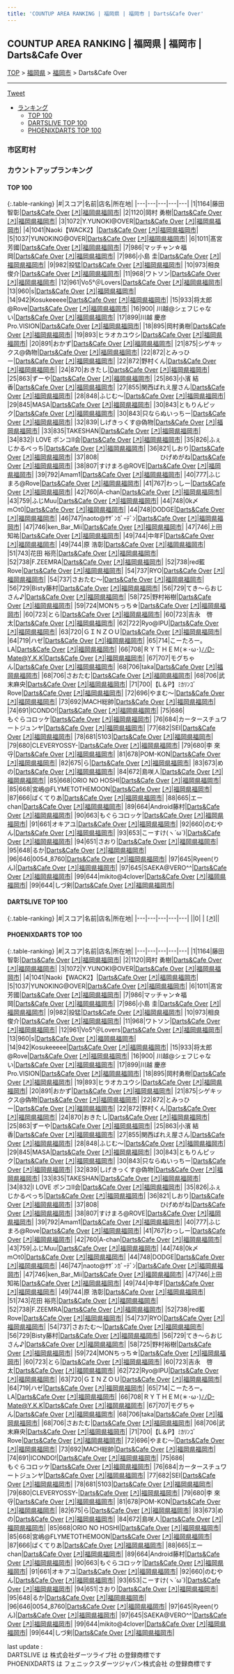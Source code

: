 ```yaml
---
title: 'COUNTUP AREA RANKING | 福岡県 | 福岡市 | Darts&Cafe Over'
---
```

## COUNTUP AREA RANKING | 福岡県 | 福岡市 | Darts&Cafe Over

[TOP](/darts/rank/) > [福岡県](/darts/rank/福岡県/) > [福岡市](/darts/rank/福岡県/福岡市/) > Darts&Cafe Over

___

<a href="https://twitter.com/share?ref_src=twsrc%5Etfw" data-text="COUNTUP AREA RANKING | 福岡県福岡市Darts&Cafe Over" class="twitter-share-button" data-hashtags="DARTSLIVE,PHOENIXDARTS,darts,ダーツ" data-show-count="false">Tweet</a>

* [ランキング](#カウントアップランキング)
    * [TOP 100](#top-100)
    * [DARTSLIVE TOP 100](#dartslive-top-100)
    * [PHOENIXDARTS TOP 100](#phoenixdarts-top-100)

### 市区町村

<ul>

</ul>

### カウントアップランキング

#### TOP 100



{:.table-ranking}
|#|スコア|名前|店名|所在地|
|---|---|---|---|---|
|1|1164|<span class="rank-name-pd">藤田 智彰</span>|<a href="/darts/rank/shops/9358.html">Darts&Cafe Over</a> <a href="https://vs.phoenixdarts.com/jp/shop/shopDetailInfo/s_9358?s_seq=9358">[↗]</a>|<a href="/darts/rank/福岡県/福岡市">福岡県福岡市</a>|
|2|1120|<span class="rank-name-pd">岡村 勇樹</span>|<a href="/darts/rank/shops/9358.html">Darts&Cafe Over</a> <a href="https://vs.phoenixdarts.com/jp/shop/shopDetailInfo/s_9358?s_seq=9358">[↗]</a>|<a href="/darts/rank/福岡県/福岡市">福岡県福岡市</a>|
|3|1072|<span class="rank-name-pd">Y.YUNOKI@OVER</span>|<a href="/darts/rank/shops/9358.html">Darts&Cafe Over</a> <a href="https://vs.phoenixdarts.com/jp/shop/shopDetailInfo/s_9358?s_seq=9358">[↗]</a>|<a href="/darts/rank/福岡県/福岡市">福岡県福岡市</a>|
|4|1041|<span class="rank-name-pd">Naoki【WACK2】</span>|<a href="/darts/rank/shops/9358.html">Darts&Cafe Over</a> <a href="https://vs.phoenixdarts.com/jp/shop/shopDetailInfo/s_9358?s_seq=9358">[↗]</a>|<a href="/darts/rank/福岡県/福岡市">福岡県福岡市</a>|
|5|1037|<span class="rank-name-pd">YUNOKING@OVER</span>|<a href="/darts/rank/shops/9358.html">Darts&Cafe Over</a> <a href="https://vs.phoenixdarts.com/jp/shop/shopDetailInfo/s_9358?s_seq=9358">[↗]</a>|<a href="/darts/rank/福岡県/福岡市">福岡県福岡市</a>|
|6|1011|<span class="rank-name-pd"><span class="pro-icon-pd"></span>髙宮 芳國</span>|<a href="/darts/rank/shops/9358.html">Darts&Cafe Over</a> <a href="https://vs.phoenixdarts.com/jp/shop/shopDetailInfo/s_9358?s_seq=9358">[↗]</a>|<a href="/darts/rank/福岡県/福岡市">福岡県福岡市</a>|
|7|986|<span class="rank-name-pd">マッチャン☆福岡</span>|<a href="/darts/rank/shops/9358.html">Darts&Cafe Over</a> <a href="https://vs.phoenixdarts.com/jp/shop/shopDetailInfo/s_9358?s_seq=9358">[↗]</a>|<a href="/darts/rank/福岡県/福岡市">福岡県福岡市</a>|
|7|986|<span class="rank-name-pd"><span class="pro-icon-pd"></span>小島 圭</span>|<a href="/darts/rank/shops/9358.html">Darts&Cafe Over</a> <a href="https://vs.phoenixdarts.com/jp/shop/shopDetailInfo/s_9358?s_seq=9358">[↗]</a>|<a href="/darts/rank/福岡県/福岡市">福岡県福岡市</a>|
|9|982|<span class="rank-name-pd">投猛</span>|<a href="/darts/rank/shops/9358.html">Darts&Cafe Over</a> <a href="https://vs.phoenixdarts.com/jp/shop/shopDetailInfo/s_9358?s_seq=9358">[↗]</a>|<a href="/darts/rank/福岡県/福岡市">福岡県福岡市</a>|
|10|973|<span class="rank-name-pd"><span class="pro-icon-pd"></span>相良 俊介</span>|<a href="/darts/rank/shops/9358.html">Darts&Cafe Over</a> <a href="https://vs.phoenixdarts.com/jp/shop/shopDetailInfo/s_9358?s_seq=9358">[↗]</a>|<a href="/darts/rank/福岡県/福岡市">福岡県福岡市</a>|
|11|968|<span class="rank-name-pd">ワトソン</span>|<a href="/darts/rank/shops/9358.html">Darts&Cafe Over</a> <a href="https://vs.phoenixdarts.com/jp/shop/shopDetailInfo/s_9358?s_seq=9358">[↗]</a>|<a href="/darts/rank/福岡県/福岡市">福岡県福岡市</a>|
|12|961|<span class="rank-name-pd">Vo5°＠Lovers</span>|<a href="/darts/rank/shops/9358.html">Darts&Cafe Over</a> <a href="https://vs.phoenixdarts.com/jp/shop/shopDetailInfo/s_9358?s_seq=9358">[↗]</a>|<a href="/darts/rank/福岡県/福岡市">福岡県福岡市</a>|
|13|960|<span class="rank-name-pd">s</span>|<a href="/darts/rank/shops/9358.html">Darts&Cafe Over</a> <a href="https://vs.phoenixdarts.com/jp/shop/shopDetailInfo/s_9358?s_seq=9358">[↗]</a>|<a href="/darts/rank/福岡県/福岡市">福岡県福岡市</a>|
|14|942|<span class="rank-name-pd">Kosukeeeee</span>|<a href="/darts/rank/shops/9358.html">Darts&Cafe Over</a> <a href="https://vs.phoenixdarts.com/jp/shop/shopDetailInfo/s_9358?s_seq=9358">[↗]</a>|<a href="/darts/rank/福岡県/福岡市">福岡県福岡市</a>|
|15|933|<span class="rank-name-pd">将太郎@Rove</span>|<a href="/darts/rank/shops/9358.html">Darts&Cafe Over</a> <a href="https://vs.phoenixdarts.com/jp/shop/shopDetailInfo/s_9358?s_seq=9358">[↗]</a>|<a href="/darts/rank/福岡県/福岡市">福岡県福岡市</a>|
|16|900|<span class="rank-name-pd"> 川越@シェフじゃない</span>|<a href="/darts/rank/shops/9358.html">Darts&Cafe Over</a> <a href="https://vs.phoenixdarts.com/jp/shop/shopDetailInfo/s_9358?s_seq=9358">[↗]</a>|<a href="/darts/rank/福岡県/福岡市">福岡県福岡市</a>|
|17|899|<span class="rank-name-pd">川越 慶彦 Pro.VISION</span>|<a href="/darts/rank/shops/9358.html">Darts&Cafe Over</a> <a href="https://vs.phoenixdarts.com/jp/shop/shopDetailInfo/s_9358?s_seq=9358">[↗]</a>|<a href="/darts/rank/福岡県/福岡市">福岡県福岡市</a>|
|18|895|<span class="rank-name-pd">岡村勇樹</span>|<a href="/darts/rank/shops/9358.html">Darts&Cafe Over</a> <a href="https://vs.phoenixdarts.com/jp/shop/shopDetailInfo/s_9358?s_seq=9358">[↗]</a>|<a href="/darts/rank/福岡県/福岡市">福岡県福岡市</a>|
|19|893|<span class="rank-name-pd">ヒラオカユウシ</span>|<a href="/darts/rank/shops/9358.html">Darts&Cafe Over</a> <a href="https://vs.phoenixdarts.com/jp/shop/shopDetailInfo/s_9358?s_seq=9358">[↗]</a>|<a href="/darts/rank/福岡県/福岡市">福岡県福岡市</a>|
|20|891|<span class="rank-name-pd">おかず</span>|<a href="/darts/rank/shops/9358.html">Darts&Cafe Over</a> <a href="https://vs.phoenixdarts.com/jp/shop/shopDetailInfo/s_9358?s_seq=9358">[↗]</a>|<a href="/darts/rank/福岡県/福岡市">福岡県福岡市</a>|
|21|875|<span class="rank-name-pd">シゲキックス@偽物</span>|<a href="/darts/rank/shops/9358.html">Darts&Cafe Over</a> <a href="https://vs.phoenixdarts.com/jp/shop/shopDetailInfo/s_9358?s_seq=9358">[↗]</a>|<a href="/darts/rank/福岡県/福岡市">福岡県福岡市</a>|
|22|872|<span class="rank-name-pd">とみっひー</span>|<a href="/darts/rank/shops/9358.html">Darts&Cafe Over</a> <a href="https://vs.phoenixdarts.com/jp/shop/shopDetailInfo/s_9358?s_seq=9358">[↗]</a>|<a href="/darts/rank/福岡県/福岡市">福岡県福岡市</a>|
|22|872|<span class="rank-name-pd">野村くん</span>|<a href="/darts/rank/shops/9358.html">Darts&Cafe Over</a> <a href="https://vs.phoenixdarts.com/jp/shop/shopDetailInfo/s_9358?s_seq=9358">[↗]</a>|<a href="/darts/rank/福岡県/福岡市">福岡県福岡市</a>|
|24|870|<span class="rank-name-pd">おきたし</span>|<a href="/darts/rank/shops/9358.html">Darts&Cafe Over</a> <a href="https://vs.phoenixdarts.com/jp/shop/shopDetailInfo/s_9358?s_seq=9358">[↗]</a>|<a href="/darts/rank/福岡県/福岡市">福岡県福岡市</a>|
|25|863|<span class="rank-name-pd">ずーや</span>|<a href="/darts/rank/shops/9358.html">Darts&Cafe Over</a> <a href="https://vs.phoenixdarts.com/jp/shop/shopDetailInfo/s_9358?s_seq=9358">[↗]</a>|<a href="/darts/rank/福岡県/福岡市">福岡県福岡市</a>|
|25|863|<span class="rank-name-pd"><span class="pro-icon-pd"></span>小濱 結香</span>|<a href="/darts/rank/shops/9358.html">Darts&Cafe Over</a> <a href="https://vs.phoenixdarts.com/jp/shop/shopDetailInfo/s_9358?s_seq=9358">[↗]</a>|<a href="/darts/rank/福岡県/福岡市">福岡県福岡市</a>|
|27|855|<span class="rank-name-pd">関西ばれえ屋さん</span>|<a href="/darts/rank/shops/9358.html">Darts&Cafe Over</a> <a href="https://vs.phoenixdarts.com/jp/shop/shopDetailInfo/s_9358?s_seq=9358">[↗]</a>|<a href="/darts/rank/福岡県/福岡市">福岡県福岡市</a>|
|28|848|<span class="rank-name-pd">ふじむ～</span>|<a href="/darts/rank/shops/9358.html">Darts&Cafe Over</a> <a href="https://vs.phoenixdarts.com/jp/shop/shopDetailInfo/s_9358?s_seq=9358">[↗]</a>|<a href="/darts/rank/福岡県/福岡市">福岡県福岡市</a>|
|29|845|<span class="rank-name-pd">MASA</span>|<a href="/darts/rank/shops/9358.html">Darts&Cafe Over</a> <a href="https://vs.phoenixdarts.com/jp/shop/shopDetailInfo/s_9358?s_seq=9358">[↗]</a>|<a href="/darts/rank/福岡県/福岡市">福岡県福岡市</a>|
|30|843|<span class="rank-name-pd">ともりんピック</span>|<a href="/darts/rank/shops/9358.html">Darts&Cafe Over</a> <a href="https://vs.phoenixdarts.com/jp/shop/shopDetailInfo/s_9358?s_seq=9358">[↗]</a>|<a href="/darts/rank/福岡県/福岡市">福岡県福岡市</a>|
|30|843|<span class="rank-name-pd">只ならぬいっちー</span>|<a href="/darts/rank/shops/9358.html">Darts&Cafe Over</a> <a href="https://vs.phoenixdarts.com/jp/shop/shopDetailInfo/s_9358?s_seq=9358">[↗]</a>|<a href="/darts/rank/福岡県/福岡市">福岡県福岡市</a>|
|32|839|<span class="rank-name-pd">しげきっくす@偽物</span>|<a href="/darts/rank/shops/9358.html">Darts&Cafe Over</a> <a href="https://vs.phoenixdarts.com/jp/shop/shopDetailInfo/s_9358?s_seq=9358">[↗]</a>|<a href="/darts/rank/福岡県/福岡市">福岡県福岡市</a>|
|33|835|<span class="rank-name-pd">TAKESHAN</span>|<a href="/darts/rank/shops/9358.html">Darts&Cafe Over</a> <a href="https://vs.phoenixdarts.com/jp/shop/shopDetailInfo/s_9358?s_seq=9358">[↗]</a>|<a href="/darts/rank/福岡県/福岡市">福岡県福岡市</a>|
|34|832|<span class="rank-name-pd">I LOVE ポンコⅡ会</span>|<a href="/darts/rank/shops/9358.html">Darts&Cafe Over</a> <a href="https://vs.phoenixdarts.com/jp/shop/shopDetailInfo/s_9358?s_seq=9358">[↗]</a>|<a href="/darts/rank/福岡県/福岡市">福岡県福岡市</a>|
|35|826|<span class="rank-name-pd">ふぇじかるぺっち</span>|<a href="/darts/rank/shops/9358.html">Darts&Cafe Over</a> <a href="https://vs.phoenixdarts.com/jp/shop/shopDetailInfo/s_9358?s_seq=9358">[↗]</a>|<a href="/darts/rank/福岡県/福岡市">福岡県福岡市</a>|
|36|821|<span class="rank-name-pd">しおり</span>|<a href="/darts/rank/shops/9358.html">Darts&Cafe Over</a> <a href="https://vs.phoenixdarts.com/jp/shop/shopDetailInfo/s_9358?s_seq=9358">[↗]</a>|<a href="/darts/rank/福岡県/福岡市">福岡県福岡市</a>|
|37|808|<span class="rank-name-pd">　　　　　　　　　　ひげめがね</span>|<a href="/darts/rank/shops/9358.html">Darts&Cafe Over</a> <a href="https://vs.phoenixdarts.com/jp/shop/shopDetailInfo/s_9358?s_seq=9358">[↗]</a>|<a href="/darts/rank/福岡県/福岡市">福岡県福岡市</a>|
|38|807|<span class="rank-name-pd">すけまろ@ROVE</span>|<a href="/darts/rank/shops/9358.html">Darts&Cafe Over</a> <a href="https://vs.phoenixdarts.com/jp/shop/shopDetailInfo/s_9358?s_seq=9358">[↗]</a>|<a href="/darts/rank/福岡県/福岡市">福岡県福岡市</a>|
|39|792|<span class="rank-name-pd">Amam1</span>|<a href="/darts/rank/shops/9358.html">Darts&Cafe Over</a> <a href="https://vs.phoenixdarts.com/jp/shop/shopDetailInfo/s_9358?s_seq=9358">[↗]</a>|<a href="/darts/rank/福岡県/福岡市">福岡県福岡市</a>|
|40|777|<span class="rank-name-pd">ふじまろ@Rove</span>|<a href="/darts/rank/shops/9358.html">Darts&Cafe Over</a> <a href="https://vs.phoenixdarts.com/jp/shop/shopDetailInfo/s_9358?s_seq=9358">[↗]</a>|<a href="/darts/rank/福岡県/福岡市">福岡県福岡市</a>|
|41|767|<span class="rank-name-pd">わっしー</span>|<a href="/darts/rank/shops/9358.html">Darts&Cafe Over</a> <a href="https://vs.phoenixdarts.com/jp/shop/shopDetailInfo/s_9358?s_seq=9358">[↗]</a>|<a href="/darts/rank/福岡県/福岡市">福岡県福岡市</a>|
|42|760|<span class="rank-name-pd">A-chan</span>|<a href="/darts/rank/shops/9358.html">Darts&Cafe Over</a> <a href="https://vs.phoenixdarts.com/jp/shop/shopDetailInfo/s_9358?s_seq=9358">[↗]</a>|<a href="/darts/rank/福岡県/福岡市">福岡県福岡市</a>|
|43|759|<span class="rank-name-pd">ふじMuu</span>|<a href="/darts/rank/shops/9358.html">Darts&Cafe Over</a> <a href="https://vs.phoenixdarts.com/jp/shop/shopDetailInfo/s_9358?s_seq=9358">[↗]</a>|<a href="/darts/rank/福岡県/福岡市">福岡県福岡市</a>|
|44|748|<span class="rank-name-pd">0k〆m○t0</span>|<a href="/darts/rank/shops/9358.html">Darts&Cafe Over</a> <a href="https://vs.phoenixdarts.com/jp/shop/shopDetailInfo/s_9358?s_seq=9358">[↗]</a>|<a href="/darts/rank/福岡県/福岡市">福岡県福岡市</a>|
|44|748|<span class="rank-name-pd">DODGE</span>|<a href="/darts/rank/shops/9358.html">Darts&Cafe Over</a> <a href="https://vs.phoenixdarts.com/jp/shop/shopDetailInfo/s_9358?s_seq=9358">[↗]</a>|<a href="/darts/rank/福岡県/福岡市">福岡県福岡市</a>|
|46|747|<span class="rank-name-pd">naoto@ｻｻﾞﾝｶﾞｰﾃﾞﾝ</span>|<a href="/darts/rank/shops/9358.html">Darts&Cafe Over</a> <a href="https://vs.phoenixdarts.com/jp/shop/shopDetailInfo/s_9358?s_seq=9358">[↗]</a>|<a href="/darts/rank/福岡県/福岡市">福岡県福岡市</a>|
|47|746|<span class="rank-name-pd">ken_Bar_Mii</span>|<a href="/darts/rank/shops/9358.html">Darts&Cafe Over</a> <a href="https://vs.phoenixdarts.com/jp/shop/shopDetailInfo/s_9358?s_seq=9358">[↗]</a>|<a href="/darts/rank/福岡県/福岡市">福岡県福岡市</a>|
|47|746|<span class="rank-name-pd">上田知祐</span>|<a href="/darts/rank/shops/9358.html">Darts&Cafe Over</a> <a href="https://vs.phoenixdarts.com/jp/shop/shopDetailInfo/s_9358?s_seq=9358">[↗]</a>|<a href="/darts/rank/福岡県/福岡市">福岡県福岡市</a>|
|49|744|<span class="rank-name-pd">中年F</span>|<a href="/darts/rank/shops/9358.html">Darts&Cafe Over</a> <a href="https://vs.phoenixdarts.com/jp/shop/shopDetailInfo/s_9358?s_seq=9358">[↗]</a>|<a href="/darts/rank/福岡県/福岡市">福岡県福岡市</a>|
|49|744|<span class="rank-name-pd"><span class="pro-icon-pd"></span>原 浩彰</span>|<a href="/darts/rank/shops/9358.html">Darts&Cafe Over</a> <a href="https://vs.phoenixdarts.com/jp/shop/shopDetailInfo/s_9358?s_seq=9358">[↗]</a>|<a href="/darts/rank/福岡県/福岡市">福岡県福岡市</a>|
|51|743|<span class="rank-name-pd"><span class="pro-icon-pd"></span>花田 裕亮</span>|<a href="/darts/rank/shops/9358.html">Darts&Cafe Over</a> <a href="https://vs.phoenixdarts.com/jp/shop/shopDetailInfo/s_9358?s_seq=9358">[↗]</a>|<a href="/darts/rank/福岡県/福岡市">福岡県福岡市</a>|
|52|738|<span class="rank-name-pd">F.ZEEMRA</span>|<a href="/darts/rank/shops/9358.html">Darts&Cafe Over</a> <a href="https://vs.phoenixdarts.com/jp/shop/shopDetailInfo/s_9358?s_seq=9358">[↗]</a>|<a href="/darts/rank/福岡県/福岡市">福岡県福岡市</a>|
|52|738|<span class="rank-name-pd">red藍 Rove</span>|<a href="/darts/rank/shops/9358.html">Darts&Cafe Over</a> <a href="https://vs.phoenixdarts.com/jp/shop/shopDetailInfo/s_9358?s_seq=9358">[↗]</a>|<a href="/darts/rank/福岡県/福岡市">福岡県福岡市</a>|
|54|737|<span class="rank-name-pd">RYO</span>|<a href="/darts/rank/shops/9358.html">Darts&Cafe Over</a> <a href="https://vs.phoenixdarts.com/jp/shop/shopDetailInfo/s_9358?s_seq=9358">[↗]</a>|<a href="/darts/rank/福岡県/福岡市">福岡県福岡市</a>|
|54|737|<span class="rank-name-pd">さおたむ〜</span>|<a href="/darts/rank/shops/9358.html">Darts&Cafe Over</a> <a href="https://vs.phoenixdarts.com/jp/shop/shopDetailInfo/s_9358?s_seq=9358">[↗]</a>|<a href="/darts/rank/福岡県/福岡市">福岡県福岡市</a>|
|56|729|<span class="rank-name-pd">Bisty藤村</span>|<a href="/darts/rank/shops/9358.html">Darts&Cafe Over</a> <a href="https://vs.phoenixdarts.com/jp/shop/shopDetailInfo/s_9358?s_seq=9358">[↗]</a>|<a href="/darts/rank/福岡県/福岡市">福岡県福岡市</a>|
|56|729|<span class="rank-name-pd">てき～らおじさん♪</span>|<a href="/darts/rank/shops/9358.html">Darts&Cafe Over</a> <a href="https://vs.phoenixdarts.com/jp/shop/shopDetailInfo/s_9358?s_seq=9358">[↗]</a>|<a href="/darts/rank/福岡県/福岡市">福岡県福岡市</a>|
|58|725|<span class="rank-name-pd">野村裕樹</span>|<a href="/darts/rank/shops/9358.html">Darts&Cafe Over</a> <a href="https://vs.phoenixdarts.com/jp/shop/shopDetailInfo/s_9358?s_seq=9358">[↗]</a>|<a href="/darts/rank/福岡県/福岡市">福岡県福岡市</a>|
|59|724|<span class="rank-name-pd">MONちっち☆</span>|<a href="/darts/rank/shops/9358.html">Darts&Cafe Over</a> <a href="https://vs.phoenixdarts.com/jp/shop/shopDetailInfo/s_9358?s_seq=9358">[↗]</a>|<a href="/darts/rank/福岡県/福岡市">福岡県福岡市</a>|
|60|723|<span class="rank-name-pd">とら</span>|<a href="/darts/rank/shops/9358.html">Darts&Cafe Over</a> <a href="https://vs.phoenixdarts.com/jp/shop/shopDetailInfo/s_9358?s_seq=9358">[↗]</a>|<a href="/darts/rank/福岡県/福岡市">福岡県福岡市</a>|
|60|723|<span class="rank-name-pd">吉永　啓太</span>|<a href="/darts/rank/shops/9358.html">Darts&Cafe Over</a> <a href="https://vs.phoenixdarts.com/jp/shop/shopDetailInfo/s_9358?s_seq=9358">[↗]</a>|<a href="/darts/rank/福岡県/福岡市">福岡県福岡市</a>|
|62|722|<span class="rank-name-pd">Ryo@IPU</span>|<a href="/darts/rank/shops/9358.html">Darts&Cafe Over</a> <a href="https://vs.phoenixdarts.com/jp/shop/shopDetailInfo/s_9358?s_seq=9358">[↗]</a>|<a href="/darts/rank/福岡県/福岡市">福岡県福岡市</a>|
|63|720|<span class="rank-name-pd">ＧＩＮＺＯＵ</span>|<a href="/darts/rank/shops/9358.html">Darts&Cafe Over</a> <a href="https://vs.phoenixdarts.com/jp/shop/shopDetailInfo/s_9358?s_seq=9358">[↗]</a>|<a href="/darts/rank/福岡県/福岡市">福岡県福岡市</a>|
|64|719|<span class="rank-name-pd">ハゼ</span>|<a href="/darts/rank/shops/9358.html">Darts&Cafe Over</a> <a href="https://vs.phoenixdarts.com/jp/shop/shopDetailInfo/s_9358?s_seq=9358">[↗]</a>|<a href="/darts/rank/福岡県/福岡市">福岡県福岡市</a>|
|65|714|<span class="rank-name-pd">こーたろー。LA</span>|<a href="/darts/rank/shops/9358.html">Darts&Cafe Over</a> <a href="https://vs.phoenixdarts.com/jp/shop/shopDetailInfo/s_9358?s_seq=9358">[↗]</a>|<a href="/darts/rank/福岡県/福岡市">福岡県福岡市</a>|
|66|708|<span class="rank-name-pd">ＲＹＴＨＥＭ(＊･ω･)ﾉﾉD-Mate@Y.K.K</span>|<a href="/darts/rank/shops/9358.html">Darts&Cafe Over</a> <a href="https://vs.phoenixdarts.com/jp/shop/shopDetailInfo/s_9358?s_seq=9358">[↗]</a>|<a href="/darts/rank/福岡県/福岡市">福岡県福岡市</a>|
|67|707|<span class="rank-name-pd">モグちゃん</span>|<a href="/darts/rank/shops/9358.html">Darts&Cafe Over</a> <a href="https://vs.phoenixdarts.com/jp/shop/shopDetailInfo/s_9358?s_seq=9358">[↗]</a>|<a href="/darts/rank/福岡県/福岡市">福岡県福岡市</a>|
|68|706|<span class="rank-name-pd">taka</span>|<a href="/darts/rank/shops/9358.html">Darts&Cafe Over</a> <a href="https://vs.phoenixdarts.com/jp/shop/shopDetailInfo/s_9358?s_seq=9358">[↗]</a>|<a href="/darts/rank/福岡県/福岡市">福岡県福岡市</a>|
|68|706|<span class="rank-name-pd">さおたむ</span>|<a href="/darts/rank/shops/9358.html">Darts&Cafe Over</a> <a href="https://vs.phoenixdarts.com/jp/shop/shopDetailInfo/s_9358?s_seq=9358">[↗]</a>|<a href="/darts/rank/福岡県/福岡市">福岡県福岡市</a>|
|68|706|<span class="rank-name-pd">武末麻央</span>|<a href="/darts/rank/shops/9358.html">Darts&Cafe Over</a> <a href="https://vs.phoenixdarts.com/jp/shop/shopDetailInfo/s_9358?s_seq=9358">[↗]</a>|<a href="/darts/rank/福岡県/福岡市">福岡県福岡市</a>|
|71|700|<span class="rank-name-pd">【L＆P】ﾐｶﾘﾝｺﾞRove</span>|<a href="/darts/rank/shops/9358.html">Darts&Cafe Over</a> <a href="https://vs.phoenixdarts.com/jp/shop/shopDetailInfo/s_9358?s_seq=9358">[↗]</a>|<a href="/darts/rank/福岡県/福岡市">福岡県福岡市</a>|
|72|696|<span class="rank-name-pd">やまむ～</span>|<a href="/darts/rank/shops/9358.html">Darts&Cafe Over</a> <a href="https://vs.phoenixdarts.com/jp/shop/shopDetailInfo/s_9358?s_seq=9358">[↗]</a>|<a href="/darts/rank/福岡県/福岡市">福岡県福岡市</a>|
|73|692|<span class="rank-name-pd">MACH総帥</span>|<a href="/darts/rank/shops/9358.html">Darts&Cafe Over</a> <a href="https://vs.phoenixdarts.com/jp/shop/shopDetailInfo/s_9358?s_seq=9358">[↗]</a>|<a href="/darts/rank/福岡県/福岡市">福岡県福岡市</a>|
|74|691|<span class="rank-name-pd">ICONDO!</span>|<a href="/darts/rank/shops/9358.html">Darts&Cafe Over</a> <a href="https://vs.phoenixdarts.com/jp/shop/shopDetailInfo/s_9358?s_seq=9358">[↗]</a>|<a href="/darts/rank/福岡県/福岡市">福岡県福岡市</a>|
|75|686|<span class="rank-name-pd">　　　　　　　　もぐらコロッケ</span>|<a href="/darts/rank/shops/9358.html">Darts&Cafe Over</a> <a href="https://vs.phoenixdarts.com/jp/shop/shopDetailInfo/s_9358?s_seq=9358">[↗]</a>|<a href="/darts/rank/福岡県/福岡市">福岡県福岡市</a>|
|76|684|<span class="rank-name-pd">カータースチュワートジュンヤ</span>|<a href="/darts/rank/shops/9358.html">Darts&Cafe Over</a> <a href="https://vs.phoenixdarts.com/jp/shop/shopDetailInfo/s_9358?s_seq=9358">[↗]</a>|<a href="/darts/rank/福岡県/福岡市">福岡県福岡市</a>|
|77|682|<span class="rank-name-pd">SEI</span>|<a href="/darts/rank/shops/9358.html">Darts&Cafe Over</a> <a href="https://vs.phoenixdarts.com/jp/shop/shopDetailInfo/s_9358?s_seq=9358">[↗]</a>|<a href="/darts/rank/福岡県/福岡市">福岡県福岡市</a>|
|78|681|<span class="rank-name-pd">5103</span>|<a href="/darts/rank/shops/9358.html">Darts&Cafe Over</a> <a href="https://vs.phoenixdarts.com/jp/shop/shopDetailInfo/s_9358?s_seq=9358">[↗]</a>|<a href="/darts/rank/福岡県/福岡市">福岡県福岡市</a>|
|79|680|<span class="rank-name-pd">CLEVERYOSSY-</span>|<a href="/darts/rank/shops/9358.html">Darts&Cafe Over</a> <a href="https://vs.phoenixdarts.com/jp/shop/shopDetailInfo/s_9358?s_seq=9358">[↗]</a>|<a href="/darts/rank/福岡県/福岡市">福岡県福岡市</a>|
|79|680|<span class="rank-name-pd">李 來寽</span>|<a href="/darts/rank/shops/9358.html">Darts&Cafe Over</a> <a href="https://vs.phoenixdarts.com/jp/shop/shopDetailInfo/s_9358?s_seq=9358">[↗]</a>|<a href="/darts/rank/福岡県/福岡市">福岡県福岡市</a>|
|81|678|<span class="rank-name-pd">POM-KON</span>|<a href="/darts/rank/shops/9358.html">Darts&Cafe Over</a> <a href="https://vs.phoenixdarts.com/jp/shop/shopDetailInfo/s_9358?s_seq=9358">[↗]</a>|<a href="/darts/rank/福岡県/福岡市">福岡県福岡市</a>|
|82|675|<span class="rank-name-pd">ら</span>|<a href="/darts/rank/shops/9358.html">Darts&Cafe Over</a> <a href="https://vs.phoenixdarts.com/jp/shop/shopDetailInfo/s_9358?s_seq=9358">[↗]</a>|<a href="/darts/rank/福岡県/福岡市">福岡県福岡市</a>|
|83|673|<span class="rank-name-pd">めの</span>|<a href="/darts/rank/shops/9358.html">Darts&Cafe Over</a> <a href="https://vs.phoenixdarts.com/jp/shop/shopDetailInfo/s_9358?s_seq=9358">[↗]</a>|<a href="/darts/rank/福岡県/福岡市">福岡県福岡市</a>|
|84|672|<span class="rank-name-pd">島咲人</span>|<a href="/darts/rank/shops/9358.html">Darts&Cafe Over</a> <a href="https://vs.phoenixdarts.com/jp/shop/shopDetailInfo/s_9358?s_seq=9358">[↗]</a>|<a href="/darts/rank/福岡県/福岡市">福岡県福岡市</a>|
|85|668|<span class="rank-name-pd">ORIO NO HOSHI</span>|<a href="/darts/rank/shops/9358.html">Darts&Cafe Over</a> <a href="https://vs.phoenixdarts.com/jp/shop/shopDetailInfo/s_9358?s_seq=9358">[↗]</a>|<a href="/darts/rank/福岡県/福岡市">福岡県福岡市</a>|
|85|668|<span class="rank-name-pd">宮嶋@FLYMETOTHEMOON</span>|<a href="/darts/rank/shops/9358.html">Darts&Cafe Over</a> <a href="https://vs.phoenixdarts.com/jp/shop/shopDetailInfo/s_9358?s_seq=9358">[↗]</a>|<a href="/darts/rank/福岡県/福岡市">福岡県福岡市</a>|
|87|666|<span class="rank-name-pd">ばくてりあ</span>|<a href="/darts/rank/shops/9358.html">Darts&Cafe Over</a> <a href="https://vs.phoenixdarts.com/jp/shop/shopDetailInfo/s_9358?s_seq=9358">[↗]</a>|<a href="/darts/rank/福岡県/福岡市">福岡県福岡市</a>|
|88|665|<span class="rank-name-pd">エーchan</span>|<a href="/darts/rank/shops/9358.html">Darts&Cafe Over</a> <a href="https://vs.phoenixdarts.com/jp/shop/shopDetailInfo/s_9358?s_seq=9358">[↗]</a>|<a href="/darts/rank/福岡県/福岡市">福岡県福岡市</a>|
|89|664|<span class="rank-name-pd">Android藤村</span>|<a href="/darts/rank/shops/9358.html">Darts&Cafe Over</a> <a href="https://vs.phoenixdarts.com/jp/shop/shopDetailInfo/s_9358?s_seq=9358">[↗]</a>|<a href="/darts/rank/福岡県/福岡市">福岡県福岡市</a>|
|90|663|<span class="rank-name-pd">もぐらコロッケ</span>|<a href="/darts/rank/shops/9358.html">Darts&Cafe Over</a> <a href="https://vs.phoenixdarts.com/jp/shop/shopDetailInfo/s_9358?s_seq=9358">[↗]</a>|<a href="/darts/rank/福岡県/福岡市">福岡県福岡市</a>|
|91|661|<span class="rank-name-pd">オキアユ</span>|<a href="/darts/rank/shops/9358.html">Darts&Cafe Over</a> <a href="https://vs.phoenixdarts.com/jp/shop/shopDetailInfo/s_9358?s_seq=9358">[↗]</a>|<a href="/darts/rank/福岡県/福岡市">福岡県福岡市</a>|
|92|660|<span class="rank-name-pd">のむやん</span>|<a href="/darts/rank/shops/9358.html">Darts&Cafe Over</a> <a href="https://vs.phoenixdarts.com/jp/shop/shopDetailInfo/s_9358?s_seq=9358">[↗]</a>|<a href="/darts/rank/福岡県/福岡市">福岡県福岡市</a>|
|93|653|<span class="rank-name-pd">こーすけ(ヽ´ω`)</span>|<a href="/darts/rank/shops/9358.html">Darts&Cafe Over</a> <a href="https://vs.phoenixdarts.com/jp/shop/shopDetailInfo/s_9358?s_seq=9358">[↗]</a>|<a href="/darts/rank/福岡県/福岡市">福岡県福岡市</a>|
|94|651|<span class="rank-name-pd">さおり</span>|<a href="/darts/rank/shops/9358.html">Darts&Cafe Over</a> <a href="https://vs.phoenixdarts.com/jp/shop/shopDetailInfo/s_9358?s_seq=9358">[↗]</a>|<a href="/darts/rank/福岡県/福岡市">福岡県福岡市</a>|
|95|648|<span class="rank-name-pd">るか</span>|<a href="/darts/rank/shops/9358.html">Darts&Cafe Over</a> <a href="https://vs.phoenixdarts.com/jp/shop/shopDetailInfo/s_9358?s_seq=9358">[↗]</a>|<a href="/darts/rank/福岡県/福岡市">福岡県福岡市</a>|
|96|646|<span class="rank-name-pd">0054_8760</span>|<a href="/darts/rank/shops/9358.html">Darts&Cafe Over</a> <a href="https://vs.phoenixdarts.com/jp/shop/shopDetailInfo/s_9358?s_seq=9358">[↗]</a>|<a href="/darts/rank/福岡県/福岡市">福岡県福岡市</a>|
|97|645|<span class="rank-name-pd">Ryeen(りん)</span>|<a href="/darts/rank/shops/9358.html">Darts&Cafe Over</a> <a href="https://vs.phoenixdarts.com/jp/shop/shopDetailInfo/s_9358?s_seq=9358">[↗]</a>|<a href="/darts/rank/福岡県/福岡市">福岡県福岡市</a>|
|97|645|<span class="rank-name-pd">SAEKA@VERO^^</span>|<a href="/darts/rank/shops/9358.html">Darts&Cafe Over</a> <a href="https://vs.phoenixdarts.com/jp/shop/shopDetailInfo/s_9358?s_seq=9358">[↗]</a>|<a href="/darts/rank/福岡県/福岡市">福岡県福岡市</a>|
|99|644|<span class="rank-name-pd">mikito@4clover</span>|<a href="/darts/rank/shops/9358.html">Darts&Cafe Over</a> <a href="https://vs.phoenixdarts.com/jp/shop/shopDetailInfo/s_9358?s_seq=9358">[↗]</a>|<a href="/darts/rank/福岡県/福岡市">福岡県福岡市</a>|
|99|644|<span class="rank-name-pd">しづ剣</span>|<a href="/darts/rank/shops/9358.html">Darts&Cafe Over</a> <a href="https://vs.phoenixdarts.com/jp/shop/shopDetailInfo/s_9358?s_seq=9358">[↗]</a>|<a href="/darts/rank/福岡県/福岡市">福岡県福岡市</a>|


#### DARTSLIVE TOP 100



{:.table-ranking}
|#|スコア|名前|店名|所在地|
|---|---|---|---|---|
||0|<span class="rank-name-dl"> </span>|<a href="/darts/rank/shops/.html"></a> <a href="">[↗]</a>|<a href="/darts/rank//"></a>|


#### PHOENIXDARTS TOP 100



{:.table-ranking}
|#|スコア|名前|店名|所在地|
|---|---|---|---|---|
|1|1164|<span class="rank-name-pd">藤田 智彰</span>|<a href="/darts/rank/shops/9358.html">Darts&Cafe Over</a> <a href="https://vs.phoenixdarts.com/jp/shop/shopDetailInfo/s_9358?s_seq=9358">[↗]</a>|<a href="/darts/rank/福岡県/福岡市">福岡県福岡市</a>|
|2|1120|<span class="rank-name-pd">岡村 勇樹</span>|<a href="/darts/rank/shops/9358.html">Darts&Cafe Over</a> <a href="https://vs.phoenixdarts.com/jp/shop/shopDetailInfo/s_9358?s_seq=9358">[↗]</a>|<a href="/darts/rank/福岡県/福岡市">福岡県福岡市</a>|
|3|1072|<span class="rank-name-pd">Y.YUNOKI@OVER</span>|<a href="/darts/rank/shops/9358.html">Darts&Cafe Over</a> <a href="https://vs.phoenixdarts.com/jp/shop/shopDetailInfo/s_9358?s_seq=9358">[↗]</a>|<a href="/darts/rank/福岡県/福岡市">福岡県福岡市</a>|
|4|1041|<span class="rank-name-pd">Naoki【WACK2】</span>|<a href="/darts/rank/shops/9358.html">Darts&Cafe Over</a> <a href="https://vs.phoenixdarts.com/jp/shop/shopDetailInfo/s_9358?s_seq=9358">[↗]</a>|<a href="/darts/rank/福岡県/福岡市">福岡県福岡市</a>|
|5|1037|<span class="rank-name-pd">YUNOKING@OVER</span>|<a href="/darts/rank/shops/9358.html">Darts&Cafe Over</a> <a href="https://vs.phoenixdarts.com/jp/shop/shopDetailInfo/s_9358?s_seq=9358">[↗]</a>|<a href="/darts/rank/福岡県/福岡市">福岡県福岡市</a>|
|6|1011|<span class="rank-name-pd"><span class="pro-icon-pd"></span>髙宮 芳國</span>|<a href="/darts/rank/shops/9358.html">Darts&Cafe Over</a> <a href="https://vs.phoenixdarts.com/jp/shop/shopDetailInfo/s_9358?s_seq=9358">[↗]</a>|<a href="/darts/rank/福岡県/福岡市">福岡県福岡市</a>|
|7|986|<span class="rank-name-pd">マッチャン☆福岡</span>|<a href="/darts/rank/shops/9358.html">Darts&Cafe Over</a> <a href="https://vs.phoenixdarts.com/jp/shop/shopDetailInfo/s_9358?s_seq=9358">[↗]</a>|<a href="/darts/rank/福岡県/福岡市">福岡県福岡市</a>|
|7|986|<span class="rank-name-pd"><span class="pro-icon-pd"></span>小島 圭</span>|<a href="/darts/rank/shops/9358.html">Darts&Cafe Over</a> <a href="https://vs.phoenixdarts.com/jp/shop/shopDetailInfo/s_9358?s_seq=9358">[↗]</a>|<a href="/darts/rank/福岡県/福岡市">福岡県福岡市</a>|
|9|982|<span class="rank-name-pd">投猛</span>|<a href="/darts/rank/shops/9358.html">Darts&Cafe Over</a> <a href="https://vs.phoenixdarts.com/jp/shop/shopDetailInfo/s_9358?s_seq=9358">[↗]</a>|<a href="/darts/rank/福岡県/福岡市">福岡県福岡市</a>|
|10|973|<span class="rank-name-pd"><span class="pro-icon-pd"></span>相良 俊介</span>|<a href="/darts/rank/shops/9358.html">Darts&Cafe Over</a> <a href="https://vs.phoenixdarts.com/jp/shop/shopDetailInfo/s_9358?s_seq=9358">[↗]</a>|<a href="/darts/rank/福岡県/福岡市">福岡県福岡市</a>|
|11|968|<span class="rank-name-pd">ワトソン</span>|<a href="/darts/rank/shops/9358.html">Darts&Cafe Over</a> <a href="https://vs.phoenixdarts.com/jp/shop/shopDetailInfo/s_9358?s_seq=9358">[↗]</a>|<a href="/darts/rank/福岡県/福岡市">福岡県福岡市</a>|
|12|961|<span class="rank-name-pd">Vo5°＠Lovers</span>|<a href="/darts/rank/shops/9358.html">Darts&Cafe Over</a> <a href="https://vs.phoenixdarts.com/jp/shop/shopDetailInfo/s_9358?s_seq=9358">[↗]</a>|<a href="/darts/rank/福岡県/福岡市">福岡県福岡市</a>|
|13|960|<span class="rank-name-pd">s</span>|<a href="/darts/rank/shops/9358.html">Darts&Cafe Over</a> <a href="https://vs.phoenixdarts.com/jp/shop/shopDetailInfo/s_9358?s_seq=9358">[↗]</a>|<a href="/darts/rank/福岡県/福岡市">福岡県福岡市</a>|
|14|942|<span class="rank-name-pd">Kosukeeeee</span>|<a href="/darts/rank/shops/9358.html">Darts&Cafe Over</a> <a href="https://vs.phoenixdarts.com/jp/shop/shopDetailInfo/s_9358?s_seq=9358">[↗]</a>|<a href="/darts/rank/福岡県/福岡市">福岡県福岡市</a>|
|15|933|<span class="rank-name-pd">将太郎@Rove</span>|<a href="/darts/rank/shops/9358.html">Darts&Cafe Over</a> <a href="https://vs.phoenixdarts.com/jp/shop/shopDetailInfo/s_9358?s_seq=9358">[↗]</a>|<a href="/darts/rank/福岡県/福岡市">福岡県福岡市</a>|
|16|900|<span class="rank-name-pd"> 川越@シェフじゃない</span>|<a href="/darts/rank/shops/9358.html">Darts&Cafe Over</a> <a href="https://vs.phoenixdarts.com/jp/shop/shopDetailInfo/s_9358?s_seq=9358">[↗]</a>|<a href="/darts/rank/福岡県/福岡市">福岡県福岡市</a>|
|17|899|<span class="rank-name-pd">川越 慶彦 Pro.VISION</span>|<a href="/darts/rank/shops/9358.html">Darts&Cafe Over</a> <a href="https://vs.phoenixdarts.com/jp/shop/shopDetailInfo/s_9358?s_seq=9358">[↗]</a>|<a href="/darts/rank/福岡県/福岡市">福岡県福岡市</a>|
|18|895|<span class="rank-name-pd">岡村勇樹</span>|<a href="/darts/rank/shops/9358.html">Darts&Cafe Over</a> <a href="https://vs.phoenixdarts.com/jp/shop/shopDetailInfo/s_9358?s_seq=9358">[↗]</a>|<a href="/darts/rank/福岡県/福岡市">福岡県福岡市</a>|
|19|893|<span class="rank-name-pd">ヒラオカユウシ</span>|<a href="/darts/rank/shops/9358.html">Darts&Cafe Over</a> <a href="https://vs.phoenixdarts.com/jp/shop/shopDetailInfo/s_9358?s_seq=9358">[↗]</a>|<a href="/darts/rank/福岡県/福岡市">福岡県福岡市</a>|
|20|891|<span class="rank-name-pd">おかず</span>|<a href="/darts/rank/shops/9358.html">Darts&Cafe Over</a> <a href="https://vs.phoenixdarts.com/jp/shop/shopDetailInfo/s_9358?s_seq=9358">[↗]</a>|<a href="/darts/rank/福岡県/福岡市">福岡県福岡市</a>|
|21|875|<span class="rank-name-pd">シゲキックス@偽物</span>|<a href="/darts/rank/shops/9358.html">Darts&Cafe Over</a> <a href="https://vs.phoenixdarts.com/jp/shop/shopDetailInfo/s_9358?s_seq=9358">[↗]</a>|<a href="/darts/rank/福岡県/福岡市">福岡県福岡市</a>|
|22|872|<span class="rank-name-pd">とみっひー</span>|<a href="/darts/rank/shops/9358.html">Darts&Cafe Over</a> <a href="https://vs.phoenixdarts.com/jp/shop/shopDetailInfo/s_9358?s_seq=9358">[↗]</a>|<a href="/darts/rank/福岡県/福岡市">福岡県福岡市</a>|
|22|872|<span class="rank-name-pd">野村くん</span>|<a href="/darts/rank/shops/9358.html">Darts&Cafe Over</a> <a href="https://vs.phoenixdarts.com/jp/shop/shopDetailInfo/s_9358?s_seq=9358">[↗]</a>|<a href="/darts/rank/福岡県/福岡市">福岡県福岡市</a>|
|24|870|<span class="rank-name-pd">おきたし</span>|<a href="/darts/rank/shops/9358.html">Darts&Cafe Over</a> <a href="https://vs.phoenixdarts.com/jp/shop/shopDetailInfo/s_9358?s_seq=9358">[↗]</a>|<a href="/darts/rank/福岡県/福岡市">福岡県福岡市</a>|
|25|863|<span class="rank-name-pd">ずーや</span>|<a href="/darts/rank/shops/9358.html">Darts&Cafe Over</a> <a href="https://vs.phoenixdarts.com/jp/shop/shopDetailInfo/s_9358?s_seq=9358">[↗]</a>|<a href="/darts/rank/福岡県/福岡市">福岡県福岡市</a>|
|25|863|<span class="rank-name-pd"><span class="pro-icon-pd"></span>小濱 結香</span>|<a href="/darts/rank/shops/9358.html">Darts&Cafe Over</a> <a href="https://vs.phoenixdarts.com/jp/shop/shopDetailInfo/s_9358?s_seq=9358">[↗]</a>|<a href="/darts/rank/福岡県/福岡市">福岡県福岡市</a>|
|27|855|<span class="rank-name-pd">関西ばれえ屋さん</span>|<a href="/darts/rank/shops/9358.html">Darts&Cafe Over</a> <a href="https://vs.phoenixdarts.com/jp/shop/shopDetailInfo/s_9358?s_seq=9358">[↗]</a>|<a href="/darts/rank/福岡県/福岡市">福岡県福岡市</a>|
|28|848|<span class="rank-name-pd">ふじむ～</span>|<a href="/darts/rank/shops/9358.html">Darts&Cafe Over</a> <a href="https://vs.phoenixdarts.com/jp/shop/shopDetailInfo/s_9358?s_seq=9358">[↗]</a>|<a href="/darts/rank/福岡県/福岡市">福岡県福岡市</a>|
|29|845|<span class="rank-name-pd">MASA</span>|<a href="/darts/rank/shops/9358.html">Darts&Cafe Over</a> <a href="https://vs.phoenixdarts.com/jp/shop/shopDetailInfo/s_9358?s_seq=9358">[↗]</a>|<a href="/darts/rank/福岡県/福岡市">福岡県福岡市</a>|
|30|843|<span class="rank-name-pd">ともりんピック</span>|<a href="/darts/rank/shops/9358.html">Darts&Cafe Over</a> <a href="https://vs.phoenixdarts.com/jp/shop/shopDetailInfo/s_9358?s_seq=9358">[↗]</a>|<a href="/darts/rank/福岡県/福岡市">福岡県福岡市</a>|
|30|843|<span class="rank-name-pd">只ならぬいっちー</span>|<a href="/darts/rank/shops/9358.html">Darts&Cafe Over</a> <a href="https://vs.phoenixdarts.com/jp/shop/shopDetailInfo/s_9358?s_seq=9358">[↗]</a>|<a href="/darts/rank/福岡県/福岡市">福岡県福岡市</a>|
|32|839|<span class="rank-name-pd">しげきっくす@偽物</span>|<a href="/darts/rank/shops/9358.html">Darts&Cafe Over</a> <a href="https://vs.phoenixdarts.com/jp/shop/shopDetailInfo/s_9358?s_seq=9358">[↗]</a>|<a href="/darts/rank/福岡県/福岡市">福岡県福岡市</a>|
|33|835|<span class="rank-name-pd">TAKESHAN</span>|<a href="/darts/rank/shops/9358.html">Darts&Cafe Over</a> <a href="https://vs.phoenixdarts.com/jp/shop/shopDetailInfo/s_9358?s_seq=9358">[↗]</a>|<a href="/darts/rank/福岡県/福岡市">福岡県福岡市</a>|
|34|832|<span class="rank-name-pd">I LOVE ポンコⅡ会</span>|<a href="/darts/rank/shops/9358.html">Darts&Cafe Over</a> <a href="https://vs.phoenixdarts.com/jp/shop/shopDetailInfo/s_9358?s_seq=9358">[↗]</a>|<a href="/darts/rank/福岡県/福岡市">福岡県福岡市</a>|
|35|826|<span class="rank-name-pd">ふぇじかるぺっち</span>|<a href="/darts/rank/shops/9358.html">Darts&Cafe Over</a> <a href="https://vs.phoenixdarts.com/jp/shop/shopDetailInfo/s_9358?s_seq=9358">[↗]</a>|<a href="/darts/rank/福岡県/福岡市">福岡県福岡市</a>|
|36|821|<span class="rank-name-pd">しおり</span>|<a href="/darts/rank/shops/9358.html">Darts&Cafe Over</a> <a href="https://vs.phoenixdarts.com/jp/shop/shopDetailInfo/s_9358?s_seq=9358">[↗]</a>|<a href="/darts/rank/福岡県/福岡市">福岡県福岡市</a>|
|37|808|<span class="rank-name-pd">　　　　　　　　　　ひげめがね</span>|<a href="/darts/rank/shops/9358.html">Darts&Cafe Over</a> <a href="https://vs.phoenixdarts.com/jp/shop/shopDetailInfo/s_9358?s_seq=9358">[↗]</a>|<a href="/darts/rank/福岡県/福岡市">福岡県福岡市</a>|
|38|807|<span class="rank-name-pd">すけまろ@ROVE</span>|<a href="/darts/rank/shops/9358.html">Darts&Cafe Over</a> <a href="https://vs.phoenixdarts.com/jp/shop/shopDetailInfo/s_9358?s_seq=9358">[↗]</a>|<a href="/darts/rank/福岡県/福岡市">福岡県福岡市</a>|
|39|792|<span class="rank-name-pd">Amam1</span>|<a href="/darts/rank/shops/9358.html">Darts&Cafe Over</a> <a href="https://vs.phoenixdarts.com/jp/shop/shopDetailInfo/s_9358?s_seq=9358">[↗]</a>|<a href="/darts/rank/福岡県/福岡市">福岡県福岡市</a>|
|40|777|<span class="rank-name-pd">ふじまろ@Rove</span>|<a href="/darts/rank/shops/9358.html">Darts&Cafe Over</a> <a href="https://vs.phoenixdarts.com/jp/shop/shopDetailInfo/s_9358?s_seq=9358">[↗]</a>|<a href="/darts/rank/福岡県/福岡市">福岡県福岡市</a>|
|41|767|<span class="rank-name-pd">わっしー</span>|<a href="/darts/rank/shops/9358.html">Darts&Cafe Over</a> <a href="https://vs.phoenixdarts.com/jp/shop/shopDetailInfo/s_9358?s_seq=9358">[↗]</a>|<a href="/darts/rank/福岡県/福岡市">福岡県福岡市</a>|
|42|760|<span class="rank-name-pd">A-chan</span>|<a href="/darts/rank/shops/9358.html">Darts&Cafe Over</a> <a href="https://vs.phoenixdarts.com/jp/shop/shopDetailInfo/s_9358?s_seq=9358">[↗]</a>|<a href="/darts/rank/福岡県/福岡市">福岡県福岡市</a>|
|43|759|<span class="rank-name-pd">ふじMuu</span>|<a href="/darts/rank/shops/9358.html">Darts&Cafe Over</a> <a href="https://vs.phoenixdarts.com/jp/shop/shopDetailInfo/s_9358?s_seq=9358">[↗]</a>|<a href="/darts/rank/福岡県/福岡市">福岡県福岡市</a>|
|44|748|<span class="rank-name-pd">0k〆m○t0</span>|<a href="/darts/rank/shops/9358.html">Darts&Cafe Over</a> <a href="https://vs.phoenixdarts.com/jp/shop/shopDetailInfo/s_9358?s_seq=9358">[↗]</a>|<a href="/darts/rank/福岡県/福岡市">福岡県福岡市</a>|
|44|748|<span class="rank-name-pd">DODGE</span>|<a href="/darts/rank/shops/9358.html">Darts&Cafe Over</a> <a href="https://vs.phoenixdarts.com/jp/shop/shopDetailInfo/s_9358?s_seq=9358">[↗]</a>|<a href="/darts/rank/福岡県/福岡市">福岡県福岡市</a>|
|46|747|<span class="rank-name-pd">naoto@ｻｻﾞﾝｶﾞｰﾃﾞﾝ</span>|<a href="/darts/rank/shops/9358.html">Darts&Cafe Over</a> <a href="https://vs.phoenixdarts.com/jp/shop/shopDetailInfo/s_9358?s_seq=9358">[↗]</a>|<a href="/darts/rank/福岡県/福岡市">福岡県福岡市</a>|
|47|746|<span class="rank-name-pd">ken_Bar_Mii</span>|<a href="/darts/rank/shops/9358.html">Darts&Cafe Over</a> <a href="https://vs.phoenixdarts.com/jp/shop/shopDetailInfo/s_9358?s_seq=9358">[↗]</a>|<a href="/darts/rank/福岡県/福岡市">福岡県福岡市</a>|
|47|746|<span class="rank-name-pd">上田知祐</span>|<a href="/darts/rank/shops/9358.html">Darts&Cafe Over</a> <a href="https://vs.phoenixdarts.com/jp/shop/shopDetailInfo/s_9358?s_seq=9358">[↗]</a>|<a href="/darts/rank/福岡県/福岡市">福岡県福岡市</a>|
|49|744|<span class="rank-name-pd">中年F</span>|<a href="/darts/rank/shops/9358.html">Darts&Cafe Over</a> <a href="https://vs.phoenixdarts.com/jp/shop/shopDetailInfo/s_9358?s_seq=9358">[↗]</a>|<a href="/darts/rank/福岡県/福岡市">福岡県福岡市</a>|
|49|744|<span class="rank-name-pd"><span class="pro-icon-pd"></span>原 浩彰</span>|<a href="/darts/rank/shops/9358.html">Darts&Cafe Over</a> <a href="https://vs.phoenixdarts.com/jp/shop/shopDetailInfo/s_9358?s_seq=9358">[↗]</a>|<a href="/darts/rank/福岡県/福岡市">福岡県福岡市</a>|
|51|743|<span class="rank-name-pd"><span class="pro-icon-pd"></span>花田 裕亮</span>|<a href="/darts/rank/shops/9358.html">Darts&Cafe Over</a> <a href="https://vs.phoenixdarts.com/jp/shop/shopDetailInfo/s_9358?s_seq=9358">[↗]</a>|<a href="/darts/rank/福岡県/福岡市">福岡県福岡市</a>|
|52|738|<span class="rank-name-pd">F.ZEEMRA</span>|<a href="/darts/rank/shops/9358.html">Darts&Cafe Over</a> <a href="https://vs.phoenixdarts.com/jp/shop/shopDetailInfo/s_9358?s_seq=9358">[↗]</a>|<a href="/darts/rank/福岡県/福岡市">福岡県福岡市</a>|
|52|738|<span class="rank-name-pd">red藍 Rove</span>|<a href="/darts/rank/shops/9358.html">Darts&Cafe Over</a> <a href="https://vs.phoenixdarts.com/jp/shop/shopDetailInfo/s_9358?s_seq=9358">[↗]</a>|<a href="/darts/rank/福岡県/福岡市">福岡県福岡市</a>|
|54|737|<span class="rank-name-pd">RYO</span>|<a href="/darts/rank/shops/9358.html">Darts&Cafe Over</a> <a href="https://vs.phoenixdarts.com/jp/shop/shopDetailInfo/s_9358?s_seq=9358">[↗]</a>|<a href="/darts/rank/福岡県/福岡市">福岡県福岡市</a>|
|54|737|<span class="rank-name-pd">さおたむ〜</span>|<a href="/darts/rank/shops/9358.html">Darts&Cafe Over</a> <a href="https://vs.phoenixdarts.com/jp/shop/shopDetailInfo/s_9358?s_seq=9358">[↗]</a>|<a href="/darts/rank/福岡県/福岡市">福岡県福岡市</a>|
|56|729|<span class="rank-name-pd">Bisty藤村</span>|<a href="/darts/rank/shops/9358.html">Darts&Cafe Over</a> <a href="https://vs.phoenixdarts.com/jp/shop/shopDetailInfo/s_9358?s_seq=9358">[↗]</a>|<a href="/darts/rank/福岡県/福岡市">福岡県福岡市</a>|
|56|729|<span class="rank-name-pd">てき～らおじさん♪</span>|<a href="/darts/rank/shops/9358.html">Darts&Cafe Over</a> <a href="https://vs.phoenixdarts.com/jp/shop/shopDetailInfo/s_9358?s_seq=9358">[↗]</a>|<a href="/darts/rank/福岡県/福岡市">福岡県福岡市</a>|
|58|725|<span class="rank-name-pd">野村裕樹</span>|<a href="/darts/rank/shops/9358.html">Darts&Cafe Over</a> <a href="https://vs.phoenixdarts.com/jp/shop/shopDetailInfo/s_9358?s_seq=9358">[↗]</a>|<a href="/darts/rank/福岡県/福岡市">福岡県福岡市</a>|
|59|724|<span class="rank-name-pd">MONちっち☆</span>|<a href="/darts/rank/shops/9358.html">Darts&Cafe Over</a> <a href="https://vs.phoenixdarts.com/jp/shop/shopDetailInfo/s_9358?s_seq=9358">[↗]</a>|<a href="/darts/rank/福岡県/福岡市">福岡県福岡市</a>|
|60|723|<span class="rank-name-pd">とら</span>|<a href="/darts/rank/shops/9358.html">Darts&Cafe Over</a> <a href="https://vs.phoenixdarts.com/jp/shop/shopDetailInfo/s_9358?s_seq=9358">[↗]</a>|<a href="/darts/rank/福岡県/福岡市">福岡県福岡市</a>|
|60|723|<span class="rank-name-pd">吉永　啓太</span>|<a href="/darts/rank/shops/9358.html">Darts&Cafe Over</a> <a href="https://vs.phoenixdarts.com/jp/shop/shopDetailInfo/s_9358?s_seq=9358">[↗]</a>|<a href="/darts/rank/福岡県/福岡市">福岡県福岡市</a>|
|62|722|<span class="rank-name-pd">Ryo@IPU</span>|<a href="/darts/rank/shops/9358.html">Darts&Cafe Over</a> <a href="https://vs.phoenixdarts.com/jp/shop/shopDetailInfo/s_9358?s_seq=9358">[↗]</a>|<a href="/darts/rank/福岡県/福岡市">福岡県福岡市</a>|
|63|720|<span class="rank-name-pd">ＧＩＮＺＯＵ</span>|<a href="/darts/rank/shops/9358.html">Darts&Cafe Over</a> <a href="https://vs.phoenixdarts.com/jp/shop/shopDetailInfo/s_9358?s_seq=9358">[↗]</a>|<a href="/darts/rank/福岡県/福岡市">福岡県福岡市</a>|
|64|719|<span class="rank-name-pd">ハゼ</span>|<a href="/darts/rank/shops/9358.html">Darts&Cafe Over</a> <a href="https://vs.phoenixdarts.com/jp/shop/shopDetailInfo/s_9358?s_seq=9358">[↗]</a>|<a href="/darts/rank/福岡県/福岡市">福岡県福岡市</a>|
|65|714|<span class="rank-name-pd">こーたろー。LA</span>|<a href="/darts/rank/shops/9358.html">Darts&Cafe Over</a> <a href="https://vs.phoenixdarts.com/jp/shop/shopDetailInfo/s_9358?s_seq=9358">[↗]</a>|<a href="/darts/rank/福岡県/福岡市">福岡県福岡市</a>|
|66|708|<span class="rank-name-pd">ＲＹＴＨＥＭ(＊･ω･)ﾉﾉD-Mate@Y.K.K</span>|<a href="/darts/rank/shops/9358.html">Darts&Cafe Over</a> <a href="https://vs.phoenixdarts.com/jp/shop/shopDetailInfo/s_9358?s_seq=9358">[↗]</a>|<a href="/darts/rank/福岡県/福岡市">福岡県福岡市</a>|
|67|707|<span class="rank-name-pd">モグちゃん</span>|<a href="/darts/rank/shops/9358.html">Darts&Cafe Over</a> <a href="https://vs.phoenixdarts.com/jp/shop/shopDetailInfo/s_9358?s_seq=9358">[↗]</a>|<a href="/darts/rank/福岡県/福岡市">福岡県福岡市</a>|
|68|706|<span class="rank-name-pd">taka</span>|<a href="/darts/rank/shops/9358.html">Darts&Cafe Over</a> <a href="https://vs.phoenixdarts.com/jp/shop/shopDetailInfo/s_9358?s_seq=9358">[↗]</a>|<a href="/darts/rank/福岡県/福岡市">福岡県福岡市</a>|
|68|706|<span class="rank-name-pd">さおたむ</span>|<a href="/darts/rank/shops/9358.html">Darts&Cafe Over</a> <a href="https://vs.phoenixdarts.com/jp/shop/shopDetailInfo/s_9358?s_seq=9358">[↗]</a>|<a href="/darts/rank/福岡県/福岡市">福岡県福岡市</a>|
|68|706|<span class="rank-name-pd">武末麻央</span>|<a href="/darts/rank/shops/9358.html">Darts&Cafe Over</a> <a href="https://vs.phoenixdarts.com/jp/shop/shopDetailInfo/s_9358?s_seq=9358">[↗]</a>|<a href="/darts/rank/福岡県/福岡市">福岡県福岡市</a>|
|71|700|<span class="rank-name-pd">【L＆P】ﾐｶﾘﾝｺﾞRove</span>|<a href="/darts/rank/shops/9358.html">Darts&Cafe Over</a> <a href="https://vs.phoenixdarts.com/jp/shop/shopDetailInfo/s_9358?s_seq=9358">[↗]</a>|<a href="/darts/rank/福岡県/福岡市">福岡県福岡市</a>|
|72|696|<span class="rank-name-pd">やまむ～</span>|<a href="/darts/rank/shops/9358.html">Darts&Cafe Over</a> <a href="https://vs.phoenixdarts.com/jp/shop/shopDetailInfo/s_9358?s_seq=9358">[↗]</a>|<a href="/darts/rank/福岡県/福岡市">福岡県福岡市</a>|
|73|692|<span class="rank-name-pd">MACH総帥</span>|<a href="/darts/rank/shops/9358.html">Darts&Cafe Over</a> <a href="https://vs.phoenixdarts.com/jp/shop/shopDetailInfo/s_9358?s_seq=9358">[↗]</a>|<a href="/darts/rank/福岡県/福岡市">福岡県福岡市</a>|
|74|691|<span class="rank-name-pd">ICONDO!</span>|<a href="/darts/rank/shops/9358.html">Darts&Cafe Over</a> <a href="https://vs.phoenixdarts.com/jp/shop/shopDetailInfo/s_9358?s_seq=9358">[↗]</a>|<a href="/darts/rank/福岡県/福岡市">福岡県福岡市</a>|
|75|686|<span class="rank-name-pd">　　　　　　　　もぐらコロッケ</span>|<a href="/darts/rank/shops/9358.html">Darts&Cafe Over</a> <a href="https://vs.phoenixdarts.com/jp/shop/shopDetailInfo/s_9358?s_seq=9358">[↗]</a>|<a href="/darts/rank/福岡県/福岡市">福岡県福岡市</a>|
|76|684|<span class="rank-name-pd">カータースチュワートジュンヤ</span>|<a href="/darts/rank/shops/9358.html">Darts&Cafe Over</a> <a href="https://vs.phoenixdarts.com/jp/shop/shopDetailInfo/s_9358?s_seq=9358">[↗]</a>|<a href="/darts/rank/福岡県/福岡市">福岡県福岡市</a>|
|77|682|<span class="rank-name-pd">SEI</span>|<a href="/darts/rank/shops/9358.html">Darts&Cafe Over</a> <a href="https://vs.phoenixdarts.com/jp/shop/shopDetailInfo/s_9358?s_seq=9358">[↗]</a>|<a href="/darts/rank/福岡県/福岡市">福岡県福岡市</a>|
|78|681|<span class="rank-name-pd">5103</span>|<a href="/darts/rank/shops/9358.html">Darts&Cafe Over</a> <a href="https://vs.phoenixdarts.com/jp/shop/shopDetailInfo/s_9358?s_seq=9358">[↗]</a>|<a href="/darts/rank/福岡県/福岡市">福岡県福岡市</a>|
|79|680|<span class="rank-name-pd">CLEVERYOSSY-</span>|<a href="/darts/rank/shops/9358.html">Darts&Cafe Over</a> <a href="https://vs.phoenixdarts.com/jp/shop/shopDetailInfo/s_9358?s_seq=9358">[↗]</a>|<a href="/darts/rank/福岡県/福岡市">福岡県福岡市</a>|
|79|680|<span class="rank-name-pd">李 來寽</span>|<a href="/darts/rank/shops/9358.html">Darts&Cafe Over</a> <a href="https://vs.phoenixdarts.com/jp/shop/shopDetailInfo/s_9358?s_seq=9358">[↗]</a>|<a href="/darts/rank/福岡県/福岡市">福岡県福岡市</a>|
|81|678|<span class="rank-name-pd">POM-KON</span>|<a href="/darts/rank/shops/9358.html">Darts&Cafe Over</a> <a href="https://vs.phoenixdarts.com/jp/shop/shopDetailInfo/s_9358?s_seq=9358">[↗]</a>|<a href="/darts/rank/福岡県/福岡市">福岡県福岡市</a>|
|82|675|<span class="rank-name-pd">ら</span>|<a href="/darts/rank/shops/9358.html">Darts&Cafe Over</a> <a href="https://vs.phoenixdarts.com/jp/shop/shopDetailInfo/s_9358?s_seq=9358">[↗]</a>|<a href="/darts/rank/福岡県/福岡市">福岡県福岡市</a>|
|83|673|<span class="rank-name-pd">めの</span>|<a href="/darts/rank/shops/9358.html">Darts&Cafe Over</a> <a href="https://vs.phoenixdarts.com/jp/shop/shopDetailInfo/s_9358?s_seq=9358">[↗]</a>|<a href="/darts/rank/福岡県/福岡市">福岡県福岡市</a>|
|84|672|<span class="rank-name-pd">島咲人</span>|<a href="/darts/rank/shops/9358.html">Darts&Cafe Over</a> <a href="https://vs.phoenixdarts.com/jp/shop/shopDetailInfo/s_9358?s_seq=9358">[↗]</a>|<a href="/darts/rank/福岡県/福岡市">福岡県福岡市</a>|
|85|668|<span class="rank-name-pd">ORIO NO HOSHI</span>|<a href="/darts/rank/shops/9358.html">Darts&Cafe Over</a> <a href="https://vs.phoenixdarts.com/jp/shop/shopDetailInfo/s_9358?s_seq=9358">[↗]</a>|<a href="/darts/rank/福岡県/福岡市">福岡県福岡市</a>|
|85|668|<span class="rank-name-pd">宮嶋@FLYMETOTHEMOON</span>|<a href="/darts/rank/shops/9358.html">Darts&Cafe Over</a> <a href="https://vs.phoenixdarts.com/jp/shop/shopDetailInfo/s_9358?s_seq=9358">[↗]</a>|<a href="/darts/rank/福岡県/福岡市">福岡県福岡市</a>|
|87|666|<span class="rank-name-pd">ばくてりあ</span>|<a href="/darts/rank/shops/9358.html">Darts&Cafe Over</a> <a href="https://vs.phoenixdarts.com/jp/shop/shopDetailInfo/s_9358?s_seq=9358">[↗]</a>|<a href="/darts/rank/福岡県/福岡市">福岡県福岡市</a>|
|88|665|<span class="rank-name-pd">エーchan</span>|<a href="/darts/rank/shops/9358.html">Darts&Cafe Over</a> <a href="https://vs.phoenixdarts.com/jp/shop/shopDetailInfo/s_9358?s_seq=9358">[↗]</a>|<a href="/darts/rank/福岡県/福岡市">福岡県福岡市</a>|
|89|664|<span class="rank-name-pd">Android藤村</span>|<a href="/darts/rank/shops/9358.html">Darts&Cafe Over</a> <a href="https://vs.phoenixdarts.com/jp/shop/shopDetailInfo/s_9358?s_seq=9358">[↗]</a>|<a href="/darts/rank/福岡県/福岡市">福岡県福岡市</a>|
|90|663|<span class="rank-name-pd">もぐらコロッケ</span>|<a href="/darts/rank/shops/9358.html">Darts&Cafe Over</a> <a href="https://vs.phoenixdarts.com/jp/shop/shopDetailInfo/s_9358?s_seq=9358">[↗]</a>|<a href="/darts/rank/福岡県/福岡市">福岡県福岡市</a>|
|91|661|<span class="rank-name-pd">オキアユ</span>|<a href="/darts/rank/shops/9358.html">Darts&Cafe Over</a> <a href="https://vs.phoenixdarts.com/jp/shop/shopDetailInfo/s_9358?s_seq=9358">[↗]</a>|<a href="/darts/rank/福岡県/福岡市">福岡県福岡市</a>|
|92|660|<span class="rank-name-pd">のむやん</span>|<a href="/darts/rank/shops/9358.html">Darts&Cafe Over</a> <a href="https://vs.phoenixdarts.com/jp/shop/shopDetailInfo/s_9358?s_seq=9358">[↗]</a>|<a href="/darts/rank/福岡県/福岡市">福岡県福岡市</a>|
|93|653|<span class="rank-name-pd">こーすけ(ヽ´ω`)</span>|<a href="/darts/rank/shops/9358.html">Darts&Cafe Over</a> <a href="https://vs.phoenixdarts.com/jp/shop/shopDetailInfo/s_9358?s_seq=9358">[↗]</a>|<a href="/darts/rank/福岡県/福岡市">福岡県福岡市</a>|
|94|651|<span class="rank-name-pd">さおり</span>|<a href="/darts/rank/shops/9358.html">Darts&Cafe Over</a> <a href="https://vs.phoenixdarts.com/jp/shop/shopDetailInfo/s_9358?s_seq=9358">[↗]</a>|<a href="/darts/rank/福岡県/福岡市">福岡県福岡市</a>|
|95|648|<span class="rank-name-pd">るか</span>|<a href="/darts/rank/shops/9358.html">Darts&Cafe Over</a> <a href="https://vs.phoenixdarts.com/jp/shop/shopDetailInfo/s_9358?s_seq=9358">[↗]</a>|<a href="/darts/rank/福岡県/福岡市">福岡県福岡市</a>|
|96|646|<span class="rank-name-pd">0054_8760</span>|<a href="/darts/rank/shops/9358.html">Darts&Cafe Over</a> <a href="https://vs.phoenixdarts.com/jp/shop/shopDetailInfo/s_9358?s_seq=9358">[↗]</a>|<a href="/darts/rank/福岡県/福岡市">福岡県福岡市</a>|
|97|645|<span class="rank-name-pd">Ryeen(りん)</span>|<a href="/darts/rank/shops/9358.html">Darts&Cafe Over</a> <a href="https://vs.phoenixdarts.com/jp/shop/shopDetailInfo/s_9358?s_seq=9358">[↗]</a>|<a href="/darts/rank/福岡県/福岡市">福岡県福岡市</a>|
|97|645|<span class="rank-name-pd">SAEKA@VERO^^</span>|<a href="/darts/rank/shops/9358.html">Darts&Cafe Over</a> <a href="https://vs.phoenixdarts.com/jp/shop/shopDetailInfo/s_9358?s_seq=9358">[↗]</a>|<a href="/darts/rank/福岡県/福岡市">福岡県福岡市</a>|
|99|644|<span class="rank-name-pd">mikito@4clover</span>|<a href="/darts/rank/shops/9358.html">Darts&Cafe Over</a> <a href="https://vs.phoenixdarts.com/jp/shop/shopDetailInfo/s_9358?s_seq=9358">[↗]</a>|<a href="/darts/rank/福岡県/福岡市">福岡県福岡市</a>|
|99|644|<span class="rank-name-pd">しづ剣</span>|<a href="/darts/rank/shops/9358.html">Darts&Cafe Over</a> <a href="https://vs.phoenixdarts.com/jp/shop/shopDetailInfo/s_9358?s_seq=9358">[↗]</a>|<a href="/darts/rank/福岡県/福岡市">福岡県福岡市</a>|


<div class="footer border-top border-gray-light mt-5 pt-3 text-right text-gray">
    last update : <span style="font-weight: italic" id="foot_last_modified"></span><br />
    DARTSLIVE は 株式会社ダーツライブ社 の登録商標です<br />
    PHOENIXDARTS は フェニックスダーツジャパン株式会社 の登録商標です<br />
</div>

<script src="https://cdnjs.cloudflare.com/ajax/libs/jquery.tablesorter/2.31.3/js/jquery.tablesorter.min.js" integrity="sha512-qzgd5cYSZcosqpzpn7zF2ZId8f/8CHmFKZ8j7mU4OUXTNRd5g+ZHBPsgKEwoqxCtdQvExE5LprwwPAgoicguNg==" crossorigin="anonymous" referrerpolicy="no-referrer"></script>
<link rel="stylesheet" href="https://cdnjs.cloudflare.com/ajax/libs/jquery.tablesorter/2.31.3/css/theme.default.min.css" integrity="sha512-wghhOJkjQX0Lh3NSWvNKeZ0ZpNn+SPVXX1Qyc9OCaogADktxrBiBdKGDoqVUOyhStvMBmJQ8ZdMHiR3wuEq8+w==" crossorigin="anonymous" referrerpolicy="no-referrer" />
<script>
$(function() {
    $(".table-ranking").tablesorter({sortList:[[0, 0]]});
    $("#foot_last_modified").text(formatDate(new Date(document.lastModified), 'yyyy-MM-dd HH:mm:ss'));
});
</script>

<script async src="https://platform.twitter.com/widgets.js" charset="utf-8"></script>